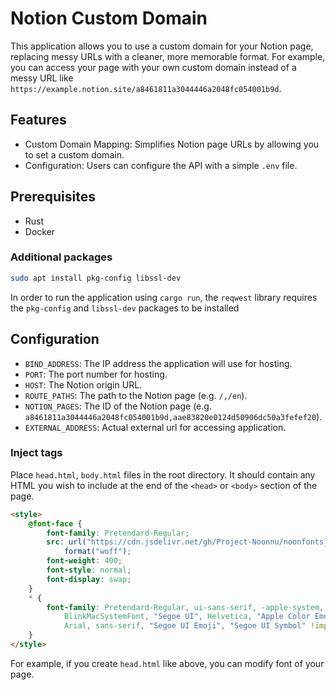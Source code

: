 # Notion Custom Domain

This application allows you to use a custom domain for your Notion page, replacing messy URLs with a cleaner, more memorable format. For example, you can access your page with your own custom domain instead of a messy URL like `https://example.notion.site/a8461811a3044446a2048fc054001b9d`.

## Features

- Custom Domain Mapping: Simplifies Notion page URLs by allowing you to set a custom domain.
- Configuration: Users can configure the API with a simple `.env` file.

## Prerequisites

- Rust
- Docker

### Additional packages

```bash
sudo apt install pkg-config libssl-dev
```

In order to run the application using `cargo run`, the `reqwest` library requires the `pkg-config` and `libssl-dev` packages to be installed

## Configuration

- `BIND_ADDRESS`: The IP address the application will use for hosting.
- `PORT`: The port number for hosting.
- `HOST`: The Notion origin URL.
- `ROUTE_PATHS`: The path to the Notion page (e.g. `/,/en`).
- `NOTION_PAGES`: The ID of the Notion page (e.g. `a8461811a3044446a2048fc054001b9d,aae83820e0124d50906dc50a3fefef20`).
- `EXTERNAL_ADDRESS`: Actual external url for accessing application.

### Inject tags

Place `head.html`, `body.html` files in the root directory. It should contain any HTML you wish to include at the end of the `<head>` or `<body>` section of the page.

```html
<style>
    @font-face {
        font-family: Pretendard-Regular;
        src: url("https://cdn.jsdelivr.net/gh/Project-Noonnu/noonfonts_2107@1.1/Pretendard-Regular.woff")
            format("woff");
        font-weight: 400;
        font-style: normal;
        font-display: swap;
    }
    * {
        font-family: Pretendard-Regular, ui-sans-serif, -apple-system,
            BlinkMacSystemFont, "Segoe UI", Helvetica, "Apple Color Emoji",
            Arial, sans-serif, "Segoe UI Emoji", "Segoe UI Symbol" !important;
    }
</style>
```

For example, if you create `head.html` like above, you can modify font of your page.
